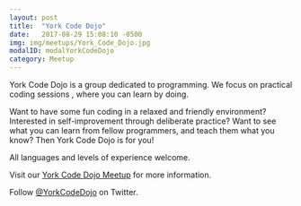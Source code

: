 ```yaml
---
layout: post
title:  "York Code Dojo"
date:   2017-08-29 15:08:10 -0500
img: img/meetups/York_Code_Dojo.jpg
modalID: modalYorkCodeDojo
category: Meetup
---
```

York Code Dojo is a group dedicated to programming. We focus on practical coding sessions , where you can learn by doing.

Want to have some fun coding in a relaxed and friendly environment? Interested in self-improvement through deliberate practice? Want to see what you can learn from fellow programmers, and teach them what you know? Then York Code Dojo is for you!

All languages and levels of experience welcome.

Visit our [York Code Dojo Meetup][york-code-dojo-meetup-link] for more information.

Follow [@YorkCodeDojo][york-code-dojo-twitter-link] on Twitter.

[york-code-dojo-meetup-link]: https://www.meetup.com/York-Code-Dojo/
[york-code-dojo-twitter-link]: https://twitter.com/YorkCodeDojo/